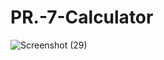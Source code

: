 # PR.-7-Calculator
![Screenshot (29)](https://github.com/user-attachments/assets/82ac08b5-62ed-4419-90ab-fa710d8dd0cb)
